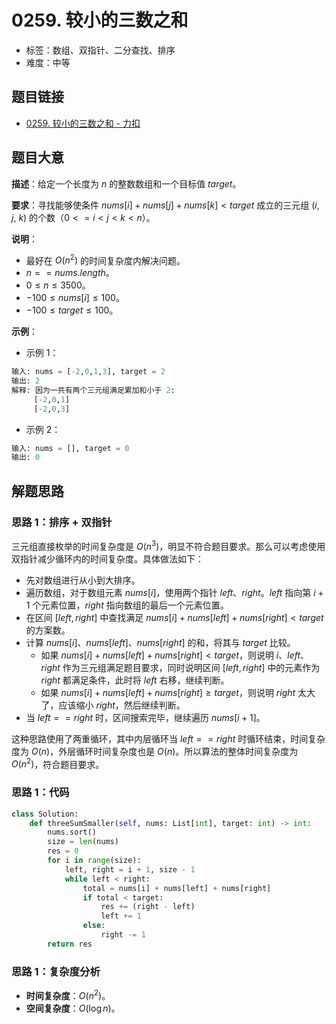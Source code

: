 # 0259. 较小的三数之和

- 标签：数组、双指针、二分查找、排序
- 难度：中等

## 题目链接

- [0259. 较小的三数之和 - 力扣](https://leetcode.cn/problems/3sum-smaller/)

## 题目大意

**描述**：给定一个长度为 $n$ 的整数数组和一个目标值 $target$。

**要求**：寻找能够使条件 $nums[i] + nums[j] + nums[k] < target$ 成立的三元组  ($i$, $j$, $k$) 的个数（$0 <= i < j < k < n$）。

**说明**：

- 最好在 $O(n^2)$ 的时间复杂度内解决问题。
- $n == nums.length$。
- $0 \le n \le 3500$。
- $-100 \le nums[i] \le 100$。
- $-100 \le target \le 100$。

**示例**：

- 示例 1：

```python
输入: nums = [-2,0,1,3], target = 2
输出: 2 
解释: 因为一共有两个三元组满足累加和小于 2:
     [-2,0,1]
     [-2,0,3]
```

- 示例 2：

```python
输入: nums = [], target = 0
输出: 0
```

## 解题思路

### 思路 1：排序 + 双指针

三元组直接枚举的时间复杂度是 $O(n^3)$，明显不符合题目要求。那么可以考虑使用双指针减少循环内的时间复杂度。具体做法如下：

- 先对数组进行从小到大排序。
- 遍历数组，对于数组元素 $nums[i]$，使用两个指针 $left$、$right$。$left$ 指向第 $i + 1$ 个元素位置，$right$ 指向数组的最后一个元素位置。
- 在区间 $[left, right]$ 中查找满足 $nums[i] + nums[left] + nums[right] < target$的方案数。
- 计算 $nums[i]$、$nums[left]$、$nums[right]$ 的和，将其与 $target$ 比较。
  - 如果 $nums[i] + nums[left] + nums[right] < target$，则说明 $i$、$left$、$right$ 作为三元组满足题目要求，同时说明区间 $[left, right]$ 中的元素作为 $right$ 都满足条件，此时将 $left$ 右移，继续判断。
  - 如果 $nums[i] + nums[left] + nums[right] \ge target$，则说明 $right$ 太大了，应该缩小 $right$，然后继续判断。
- 当 $left == right$ 时，区间搜索完毕，继续遍历 $nums[i + 1]$。

这种思路使用了两重循环，其中内层循环当 $left == right$ 时循环结束，时间复杂度为 $O(n)$，外层循环时间复杂度也是 $O(n)$。所以算法的整体时间复杂度为 $O(n^2)$，符合题目要求。

### 思路 1：代码

```python
class Solution:
    def threeSumSmaller(self, nums: List[int], target: int) -> int:
        nums.sort()
        size = len(nums)
        res = 0
        for i in range(size):
            left, right = i + 1, size - 1
            while left < right:
                total = nums[i] + nums[left] + nums[right]
                if total < target:
                    res += (right - left)
                    left += 1
                else:
                    right -= 1
        return res
```

### 思路 1：复杂度分析

- **时间复杂度**：$O(n^2)$。
- **空间复杂度**：$O(\log n)$。

